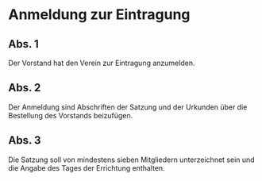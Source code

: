 # Anmeldung zur Eintragung



## Abs. 1

 Der Vorstand hat den Verein zur Eintragung anzumelden.

## Abs. 2

 Der Anmeldung sind Abschriften der Satzung und der Urkunden über die Bestellung des Vorstands beizufügen.

## Abs. 3

 Die Satzung soll von mindestens sieben Mitgliedern unterzeichnet sein und die Angabe des Tages der Errichtung enthalten. 

